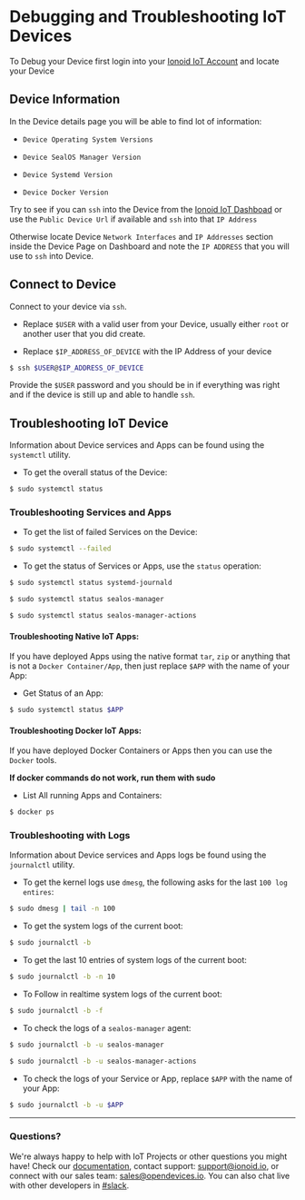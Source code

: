 
# Debugging and Troubleshooting IoT Devices

To Debug your Device first login into your [Ionoid IoT Account](https://dashboard.ionoid.io/login)
and locate your Device


## Device Information

In the Device details page you will be able to find lot of information:

* `Device Operating System Versions`

* `Device SealOS Manager Version`

* `Device Systemd Version`

* `Device Docker Version`


Try to see if you can `ssh` into the Device from the [Ionoid IoT
Dashboad](https://dashboard.ionoid.io/) or use the `Public Device Url` if
available and `ssh` into that `IP Address`

Otherwise locate Device `Network Interfaces` and `IP Addresses` section
inside the Device Page on Dashboard and note the `IP ADDRESS` that you
will use to `ssh` into Device.


## Connect to Device

Connect to your device via `ssh`.

* Replace `$USER` with a valid user from your Device, usually either `root` or another user that you did create.

* Replace `$IP_ADDRESS_OF_DEVICE` with the IP Address of your device


```bash
$ ssh $USER@$IP_ADDRESS_OF_DEVICE
```

Provide the `$USER` password and you should be in if everything was
right and if the device is still up and able to handle `ssh`.


## Troubleshooting IoT Device

Information about Device services and Apps can be found using the `systemctl`
utility.

* To get the overall status of the Device:

```bash
$ sudo systemctl status
```

### Troubleshooting Services and Apps

* To get the list of failed Services on the Device:

```bash
$ sudo systemctl --failed
```

* To get the status of Services or Apps, use the `status` operation:

```bash
$ sudo systemctl status systemd-journald
```

```bash
$ sudo systemctl status sealos-manager
```

```bash
$ sudo systemctl status sealos-manager-actions
```


#### Troubleshooting Native IoT Apps:

If you have deployed Apps using the native format `tar`, `zip` or
anything that is not a `Docker Container/App`, then just replace `$APP` with the name
of your App:

* Get Status of an App:

```bash
$ sudo systemctl status $APP
```


#### Troubleshooting Docker IoT Apps:

If you have deployed Docker Containers or Apps then you can use the `Docker` tools.


**If docker commands do not work, run them with sudo**


* List All running Apps and Containers:

```bash
$ docker ps
```


### Troubleshooting with Logs

Information about Device services and Apps logs be found using the `journalctl`
utility.

* To get the kernel logs use `dmesg`, the following asks for the last
`100 log entires`:

```bash
$ sudo dmesg | tail -n 100
```


* To get the system logs of the current boot:

```bash
$ sudo journalctl -b
```

* To get the last 10 entries of system logs of the current boot:

```bash
$ sudo journalctl -b -n 10
```

* To Follow in realtime system logs of the current boot:

```bash
$ sudo journalctl -b -f
```

* To check the logs of a `sealos-manager` agent:

```bash
$ sudo journalctl -b -u sealos-manager
```

```bash
$ sudo journalctl -b -u sealos-manager-actions
```


* To check the logs of your Service or App, replace `$APP` with the name
of your App:

```bash
$ sudo journalctl -b -u $APP
```

<!-- <ul class="pagination">
	<li class="button ">
	  <a class="disabled" href="https://docs.ionoid.io/#/../apps/build/nginx">Prev</a>
	</li>

<div class="divider" />

 <li class="button">
	  <a href="https://docs.ionoid.io/#/">Next</a>
 </li>
</ul>  -->


---


### Questions?
We're always happy to help with IoT Projects or other questions you might have! Check our [documentation](https://docs.ionoid.io/#/), contact support: support@ionoid.io, or connect with our sales team: sales@opendevices.io. You can also chat live with other developers in  [#slack](https://ionoidcommunity.slack.com/join/shared_invite/enQtNTAzMTEwMTc5NDc2LTM2ODgxY2VmYTljNjM2NTNmZmVjYTEzY2Q4NTgyZTljYzI3MzhiZGRlODkzNTE3NTE3ODk5ZmFjNjYzOGRjZTM).
